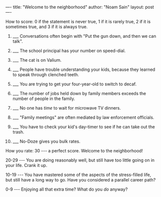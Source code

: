 —-
title: "Welcome to the neighborhood"
author: "Noam Sain"
layout: post
—-

How to score: 0 if the statement is never true, 1 if it is rarely true, 2 if it is sometimes true, and 3 if it is always true.

1. ___ Conversations often begin with "Put the gun down, and then we can talk".

2. ___ The school principal has your number on speed-dial.

3. ___ The cat is on Valium.

4. ___ People have trouble understanding your kids, because they learned to speak through clenched teeth.

5. ___ You are trying to get your four-year-old to switch to decaf.

6. ___ The number of jobs held down by family members exceeds the number of people in the family.

7. ___ No one has _time_ to wait for microwave TV dinners.

8. ___ "Family meetings" are often mediated by law enforcement officials.

9. ___ You have to check your kid's day-timer to see if he can take out the trash.

10. ___ No-Doze gives you bulk rates.

How you rate: 30 --- a perfect score. Welcome to the neighborhood!

20-29 --- You are doing reasonably well, but still have too little going on in your life. Crank it up.

10-19 --- You have mastered some of the aspects of the stress-filled life, but still have a long way to go. Have you considered a parallel career path?

0-9 --- Enjoying all that extra time? What do you _do_ anyway?


